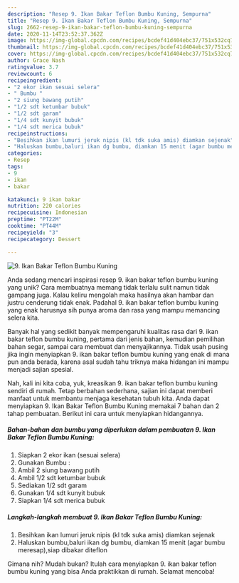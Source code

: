 ```yaml
---
description: "Resep 9. Ikan Bakar Teflon Bumbu Kuning, Sempurna"
title: "Resep 9. Ikan Bakar Teflon Bumbu Kuning, Sempurna"
slug: 2662-resep-9-ikan-bakar-teflon-bumbu-kuning-sempurna
date: 2020-11-14T23:52:37.362Z
image: https://img-global.cpcdn.com/recipes/bcdef41d404ebc37/751x532cq70/9-ikan-bakar-teflon-bumbu-kuning-foto-resep-utama.jpg
thumbnail: https://img-global.cpcdn.com/recipes/bcdef41d404ebc37/751x532cq70/9-ikan-bakar-teflon-bumbu-kuning-foto-resep-utama.jpg
cover: https://img-global.cpcdn.com/recipes/bcdef41d404ebc37/751x532cq70/9-ikan-bakar-teflon-bumbu-kuning-foto-resep-utama.jpg
author: Grace Nash
ratingvalue: 3.7
reviewcount: 6
recipeingredient:
- "2 ekor ikan sesuai selera"
- " Bumbu "
- "2 siung bawang putih"
- "1/2 sdt ketumbar bubuk"
- "1/2 sdt garam"
- "1/4 sdt kunyit bubuk"
- "1/4 sdt merica bubuk"
recipeinstructions:
- "Besihkan ikan lumuri jeruk nipis (kl tdk suka amis) diamkan sejenak"
- "Haluskan bumbu,baluri ikan dg bumbu, diamkan 15 menit (agar bumbu meresap),siap dibakar diteflon"
categories:
- Resep
tags:
- 9
- ikan
- bakar

katakunci: 9 ikan bakar 
nutrition: 220 calories
recipecuisine: Indonesian
preptime: "PT22M"
cooktime: "PT44M"
recipeyield: "3"
recipecategory: Dessert

---
```



![9. Ikan Bakar Teflon Bumbu Kuning](https://img-global.cpcdn.com/recipes/bcdef41d404ebc37/751x532cq70/9-ikan-bakar-teflon-bumbu-kuning-foto-resep-utama.jpg)

Anda sedang mencari inspirasi resep 9. ikan bakar teflon bumbu kuning yang unik? Cara membuatnya memang tidak terlalu sulit namun tidak gampang juga. Kalau keliru mengolah maka hasilnya akan hambar dan justru cenderung tidak enak. Padahal 9. ikan bakar teflon bumbu kuning yang enak harusnya sih punya aroma dan rasa yang mampu memancing selera kita.

Banyak hal yang sedikit banyak mempengaruhi kualitas rasa dari 9. ikan bakar teflon bumbu kuning, pertama dari jenis bahan, kemudian pemilihan bahan segar, sampai cara membuat dan menyajikannya. Tidak usah pusing jika ingin menyiapkan 9. ikan bakar teflon bumbu kuning yang enak di mana pun anda berada, karena asal sudah tahu triknya maka hidangan ini mampu menjadi sajian spesial.




Nah, kali ini kita coba, yuk, kreasikan 9. ikan bakar teflon bumbu kuning sendiri di rumah. Tetap berbahan sederhana, sajian ini dapat memberi manfaat untuk membantu menjaga kesehatan tubuh kita. Anda dapat menyiapkan 9. Ikan Bakar Teflon Bumbu Kuning memakai 7 bahan dan 2 tahap pembuatan. Berikut ini cara untuk menyiapkan hidangannya.

<!--inarticleads1-->

##### Bahan-bahan dan bumbu yang diperlukan dalam pembuatan 9. Ikan Bakar Teflon Bumbu Kuning:

1. Siapkan 2 ekor ikan (sesuai selera)
1. Gunakan  Bumbu :
1. Ambil 2 siung bawang putih
1. Ambil 1/2 sdt ketumbar bubuk
1. Sediakan 1/2 sdt garam
1. Gunakan 1/4 sdt kunyit bubuk
1. Siapkan 1/4 sdt merica bubuk




<!--inarticleads2-->

##### Langkah-langkah membuat 9. Ikan Bakar Teflon Bumbu Kuning:

1. Besihkan ikan lumuri jeruk nipis (kl tdk suka amis) diamkan sejenak
1. Haluskan bumbu,baluri ikan dg bumbu, diamkan 15 menit (agar bumbu meresap),siap dibakar diteflon




Gimana nih? Mudah bukan? Itulah cara menyiapkan 9. ikan bakar teflon bumbu kuning yang bisa Anda praktikkan di rumah. Selamat mencoba!
